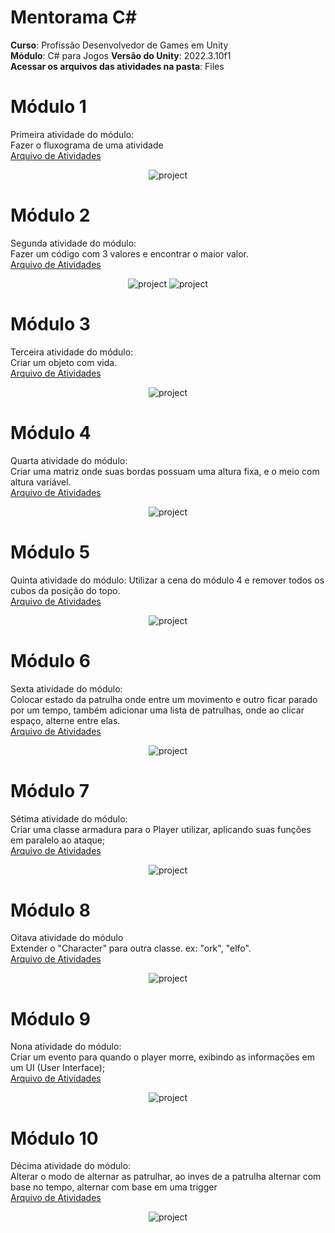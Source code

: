 # Mentorama C#
**Curso**: Profissão Desenvolvedor de Games em Unity  
**Módulo**: C# para Jogos 
**Versão do Unity**: 2022.3.10f1  
**Acessar os arquivos das atividades na pasta**: Files  

# Módulo 1
Primeira atividade do módulo:  
Fazer o fluxograma de uma atividade  
<a href="https://github.com/franciscodelgaudio/Mentorama-CSharp/tree/main/Module1">Arquivo de Atividades</a>  
  
<div align="center">
  <img src="https://github.com/user-attachments/assets/9b50c3da-6244-41f8-962f-71dc8bc58307" alt="project" style="max-width: 100%">
</div>

# Módulo 2
Segunda atividade do módulo:  
Fazer um código com 3 valores e encontrar o maior valor.  
<a href="https://github.com/franciscodelgaudio/Mentorama-CSharp/tree/main/Module2">Arquivo de Atividades</a>  
  
<div align="center">
  <img src="https://github.com/user-attachments/assets/5e7d8cc8-fd1e-4cfb-b869-ebc07095c361" alt="project" style="max-width: 100%">
  <img src="https://github.com/user-attachments/assets/afc87b77-9d89-4864-968d-950807c82bff" alt="project" style="max-width: 100%">
</div>

# Módulo 3
Terceira atividade do módulo:  
Criar um objeto com vida.  
<a href="https://github.com/franciscodelgaudio/Mentorama-CSharp/tree/main/Module3">Arquivo de Atividades</a>  
  
<div align="center">
  <img src="https://github.com/user-attachments/assets/0dd298be-c118-4ea3-99ac-a3c3205539b3" alt="project" style="max-width: 100%">
</div>

# Módulo 4
Quarta atividade do módulo:  
Criar uma matriz onde suas bordas possuam uma altura fixa, e o meio com altura variável.  
<a href="https://github.com/franciscodelgaudio/Mentorama-CSharp/tree/main/Module4">Arquivo de Atividades</a>  
  
<div align="center">
  <img src="https://github.com/user-attachments/assets/64560cd3-9d33-4c81-8def-f48362a72dd3" alt="project" style="max-width: 100%">
</div>

# Módulo 5
Quinta atividade do módulo:
Utilizar a cena do módulo 4 e remover todos os cubos da posição do topo.  
<a href="https://github.com/franciscodelgaudio/Mentorama-CSharp/tree/main/Module5">Arquivo de Atividades</a>  
  
<div align="center">
  <img src="#" alt="project" style="max-width: 100%">
</div>

# Módulo 6
Sexta atividade do módulo:  
Colocar estado da patrulha onde entre um movimento e outro ficar parado por um tempo, também adicionar uma lista de patrulhas, onde ao clicar espaço, alterne entre elas.  
<a href="https://github.com/franciscodelgaudio/Mentorama-CSharp/tree/main/Module6">Arquivo de Atividades</a>  
  
<div align="center">
  <img src="#" alt="project" style="max-width: 100%">
</div>

# Módulo 7
Sétima atividade do módulo:  
Criar uma classe armadura para o Player utilizar, aplicando suas funções em paralelo ao ataque;  
<a href="https://github.com/franciscodelgaudio/Mentorama-CSharp/tree/main/Module7">Arquivo de Atividades</a>   
  
<div align="center">
  <img src="#" alt="project" style="max-width: 100%">
</div>

# Módulo 8
Oitava atividade do módulo  
Extender o "Character" para outra classe. ex: "ork", "elfo".  
<a href="https://github.com/franciscodelgaudio/Mentorama-CSharp/tree/main/Module8">Arquivo de Atividades</a>   
  
<div align="center">
  <img src="#" alt="project" style="max-width: 100%">
</div>

# Módulo 9
Nona atividade do módulo:  
Criar um evento para quando o player morre, exibindo as informações em um UI (User Interface);  
<a href="https://github.com/franciscodelgaudio/Mentorama-CSharp/tree/main/Module9">Arquivo de Atividades</a>   
  
<div align="center">
  <img src="#" alt="project" style="max-width: 100%">
</div>

# Módulo 10
Décima atividade do módulo:  
Alterar o modo de alternar as patrulhar, ao inves de a patrulha alternar com base no tempo, alternar com base em uma trigger  
<a href="https://github.com/franciscodelgaudio/Mentorama-CSharp/tree/main/Module9">Arquivo de Atividades</a>   
  
<div align="center">
  <img src="#" alt="project" style="max-width: 100%">
</div>

